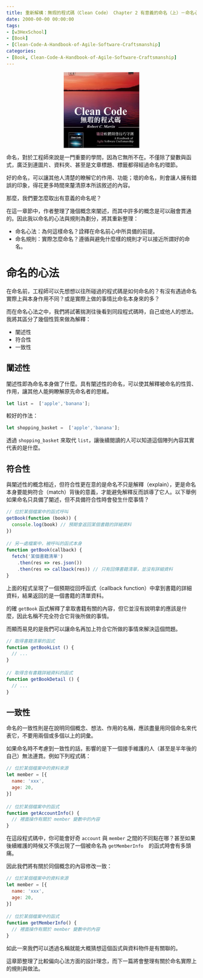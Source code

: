 ```yaml
---
title: 重新解構：無瑕的程式碼（Clean Code） Chapter 2 有意義的命名（上）－命名心法
date: 2000-00-00 00:00:00
tags:
- [w3HexSchool]
- [Book]
- [Clean-Code-A-Handbook-of-Agile-Software-Craftsmanship]
categories: 
- [Book, Clean-Code-A-Handbook-of-Agile-Software-Craftsmanship]
---
```


<div style="display:flex;justify-content:center;">
  <img style="object-fit:cover;" src='/images/Book/Clean-Code-A-Handbook-of-Agile-Software-Craftsmanship.jpg' width='200px' height='200px' />
</div>

命名，對於工程師來說是一門重要的學問，因為它無所不在。不僅除了變數與函式，廣泛到連圖片、資料夾、甚至是文章標題、標籤都得經過命名的環節。

好的命名，可以讓其他人清楚的瞭解它的作用、功能；壞的命名，則會讓人擁有錯誤的印象，得花更多時間來釐清原本所該敘述的內容。

那麼，我們要怎麼取出有意義的命名呢？

<!--more-->

在這一章節中，作者整理了幾個概念來闡述，而其中許多的概念是可以融會貫通的。因此我以命名的心法與規則為劃分，將其重新整理：

- 命名心法：為何這樣命名？詮釋在命名前心中所具備的前提。
- 命名規則：實際怎麼命名？遵循與避免什麼樣的規則才可以接近所謂好的命名。

# 命名的心法
在命名前，工程師可以先想想以往所碰過的程式碼是如何命名的？有沒有遇過命名實際上與本身作用不同？或是實際上做的事情比命名本身來的多？

而在命名心法之中，我們將試著揣測往後看到同段程式碼時，自己或他人的想法。我將其區分了幾個性質來做為解釋：
- 闡述性
- 符合性
- 一致性


## 闡述性
闡述性即為命名本身做了什麼。具有闡述性的命名，可以使其解釋被命名的性質、作用，讓其他人能夠瞭解原先命名者的思維。

```js
let list =  ['apple','banana'];
```

較好的作法：

```js
let shopping_basket =  ['apple','banana'];
```

透過 `shopping_basket` 來取代 `list`，讓後續閱讀的人可以知道這個陣列內容其實代表的是什麼。

## 符合性
與闡述性的概念相近，但符合性更在意的是命名不只是解釋（explain），更是命名本身要能夠符合（match）背後的意義，才能避免解釋反而誤導了它人。以下舉例如果命名只具備了闡述，但不具備符合性時會發生什麼事情？

```js
// 位於某個檔案中的函式呼叫
getBook(function (book)) {
  console.log(book) // 預期會返回某個書籍的詳細資料
})

// 另一處檔案中，被呼叫的函式本身
function getBook(callback) {
  fetch('某個書籍清單')
    .then(res => res.json())
    .then(res => callback(res)) // 只有回傳書籍清單，並沒有詳細資料
}
```

上面的程式呈現了一個預期從回呼函式（callback function）中拿到書籍的詳細資料，結果返回的是一個書籍的清單資料。

的確 `getBook` 函式解釋了拿取書籍有關的內容，但它並沒有說明拿的應該是什麼，因此名稱不完全符合它背後所做的事情。

而顯而易見的是我們可以讓命名再加上符合它所做的事情來解決這個問題。

```js
// 取得書籍清單的函式
function getBookList () {
  // ...
}

// 取得含有書籍詳細資料的函式
function getBookDetail () {
  // ...
}
```

## 一致性
命名的一致性則是在說明同個概念、想法、作用的名稱，應該盡量用同個命名來代表它，不要用兩個或多個以上的詞彙。

如果命名時不考慮到一致性的話，影響的是下一個接手維護的人（甚至是半年後的自己）無法連貫。例如下列程式碼：

```js
// 位於某個檔案中的資料來源
let member = [{
  name: 'xxx',
  age: 20,
}]

// 位於某個檔案中的函式
function getAccountInfo() {
  // 裡面操作有關於 member 變數中的內容
}

```

在這段程式碼中，你可能會好奇 `account` 與 `member` 之間的不同點在哪？甚至如果後續維護的時候又不慎出現了一個被命名為 `getMemberInfo`　的函式時會有多頭痛。

因此我們將有關於同個概念的內容修改一致：

```js
// 位於某個檔案中的資料來源
let member = [{
  name: 'xxx',
  age: 20,
}]

// 位於某個檔案中的函式
function getMemberInfo() {
  // 裡面操作有關於 member 變數中的內容
}
```

如此一來我們可以透過名稱就能大概猜想這個函式與資料物件是有關聯的。

這章節整理了比較偏向心法方面的設計理念，而下一篇將會整理有關於命名實際上的規則與做法。